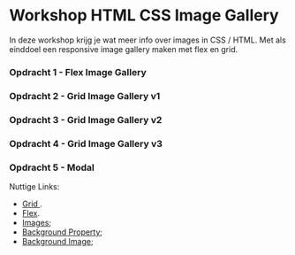 # Workshop HTML CSS Image Gallery

In deze workshop krijg je wat meer info over images in CSS / HTML. Met als einddoel een responsive image gallery 
maken met flex en grid.

### Opdracht 1 - Flex Image Gallery

### Opdracht 2 - Grid Image Gallery v1

### Opdracht 3 - Grid Image Gallery v2

### Opdracht 4 - Grid Image Gallery v3

### Opdracht 5 - Modal

Nuttige Links:

* [Grid ](https://css-tricks.com/snippets/css/complete-guide-grid/).
* [Flex](https://css-tricks.com/snippets/css/a-guide-to-flexbox/).
* [Images](https://www.w3schools.com/css/css3_images.asp);
* [Background Property](https://www.w3schools.com/cssref/css3_pr_background.asp);
* [Background Image](https://www.w3schools.com/cssref/pr_background-image.asp);
